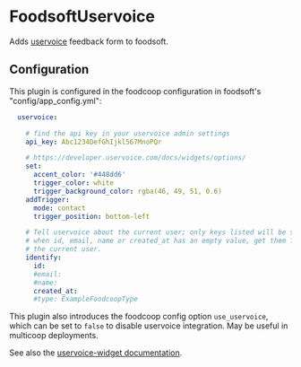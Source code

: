 FoodsoftUservoice
=================

Adds [uservoice](https://uservoice.com/) feedback form to foodsoft.


Configuration
-------------

This plugin is configured in the foodcoop configuration in foodsoft's
"config/app\_config.yml":

```yaml
  uservoice:

    # find the api key in your uservoice admin settings
    api_key: Abc1234DefGhIjkl567MnoPQr

    # https://developer.uservoice.com/docs/widgets/options/
    set:
      accent_color: '#448dd6'
      trigger_color: white
      trigger_background_color: rgba(46, 49, 51, 0.6)
    addTrigger:
      mode: contact
      trigger_position: bottom-left

    # Tell uservoice about the current user; only keys listed will be sent,
    # when id, email, name or created_at has an empty value, get them from
    # the current user.
    identify:
      id:
      #email:
      #name:
      created_at:
      #type: ExampleFoodcoopType
```

This plugin also introduces the foodcoop config option `use_uservoice`, which
can be set to `false` to disable uservoice integration. May be useful in
multicoop deployments.

See also the [uservoice-widget documentation](http://rubydoc.info/gems/uservoice-widget).
